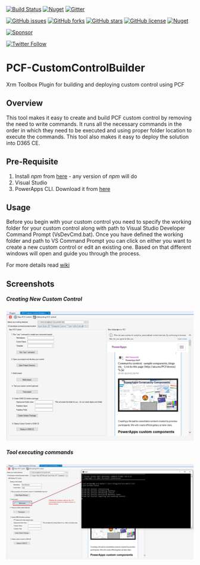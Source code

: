 [![Build Status](https://dev.azure.com/danishnaglekar/GitHub-CI/_apis/build/status/Power-Maverick.PCF-CustomControlBuilder?branchName=master)](https://dev.azure.com/danishnaglekar/GitHub-CI/_build/latest?definitionId=1&branchName=master) [![Nuget](https://img.shields.io/nuget/v/Maverick.PCF.Builder)](https://www.nuget.org/packages/Maverick.PCF.Builder/) [![Gitter](https://img.shields.io/gitter/room/Power-Maverick/PCF-Builder-VSCode)](https://gitter.im/PCF-Builder/community)

[![GitHub issues](https://img.shields.io/github/issues/Power-maveRICK/PCF-CustomControlBuilder)](https://github.com/Power-maveRICK/PCF-CustomControlBuilder/issues) [![GitHub forks](https://img.shields.io/github/forks/Power-maveRICK/PCF-CustomControlBuilder)](https://github.com/Power-maveRICK/PCF-CustomControlBuilder/network) [![GitHub stars](https://img.shields.io/github/stars/Power-maveRICK/PCF-CustomControlBuilder)](https://github.com/Power-maveRICK/PCF-CustomControlBuilder/stargazers) [![GitHub license](https://img.shields.io/github/license/Power-maveRICK/PCF-CustomControlBuilder)](https://github.com/Power-maveRICK/PCF-CustomControlBuilder/blob/master/LICENSE) [![Nuget](https://img.shields.io/nuget/dt/Maverick.PCF.Builder)](https://www.nuget.org/packages/Maverick.PCF.Builder/)

[![Sponsor](https://img.shields.io/static/v1?label=Sponsor&message=%E2%9D%A4&logo=GitHub)](https://github.com/sponsors/Power-Maverick)

[![Twitter Follow](https://img.shields.io/twitter/follow/DanzMaverick?style=social)](https://twitter.com/Danzmaverick)


# PCF-CustomControlBuilder
Xrm Toolbox Plugin for building and deploying custom control using PCF

## Overview
This tool makes it easy to create and build PCF custom control by removing the need to write commands. 
It runs all the necessary commands in the order in which they need to be executed and using proper folder location to execute the commands. 
This tool also makes it easy to deploy the solution into D365 CE.

## Pre-Requisite
1. Install _npm_ from [here](https://nodejs.org/en/) - any version of _npm_ will do
2. Visual Studio
3. PowerApps CLI. Download it from [here](https://aka.ms/PowerAppsCLI)

## Usage
Before you begin with your custom control you need to specify the working folder for your custom control along with path to Visual Studio Developer Command Prompt (VsDevCmd.bat).
Once you have defined the working folder and path to VS Command Prompt you can click on either you want to create a new custom control or edit an existing one. 
Based on that different windows will open and guide you through the process.

For more details read [wiki](https://github.com/Power-maveRICK/PCF-CustomControlBuilder/wiki)

## Screenshots

##### Creating New Custom Control
![Control Home](docs/Control-Home.png)

##### Tool executing commands
![Control Running C L I](docs/Control-RunningCLI.png)
